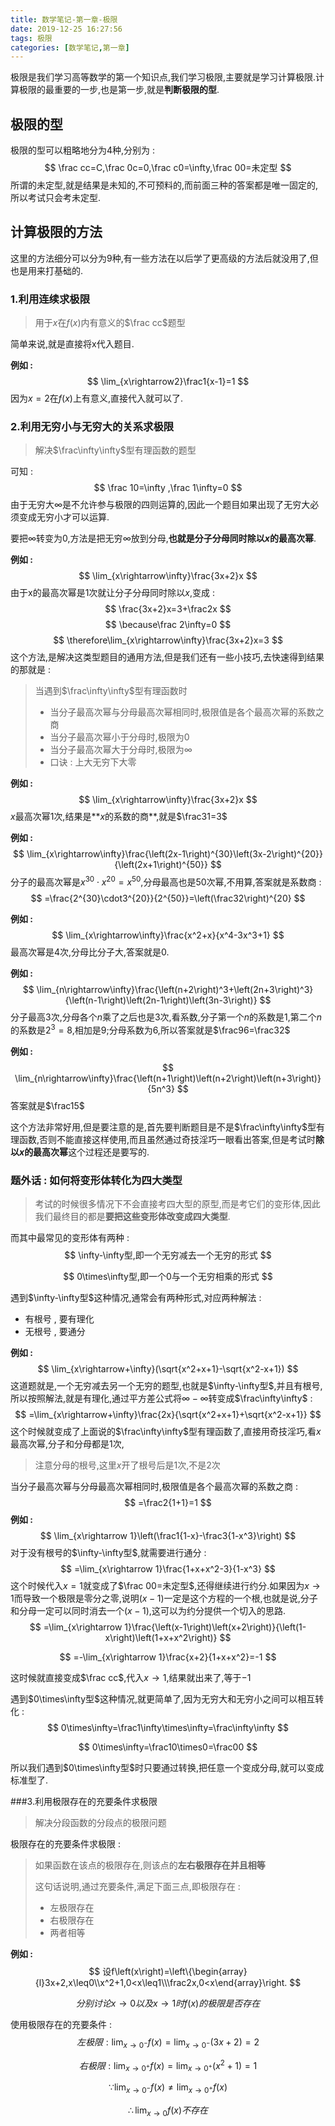 ```yaml
---
title: 数学笔记-第一章-极限
date: 2019-12-25 16:27:56
tags: 极限
categories: [数学笔记,第一章]
---
```


极限是我们学习高等数学的第一个知识点,我们学习极限,主要就是学习计算极限.计算极限的最重要的一步,也是第一步,就是**判断极限的型**.

## 极限的型

极限的型可以粗略地分为4种,分别为 :
$$
\frac cc=C,\frac 0c=0,\frac c0=\infty,\frac 00=未定型
$$
所谓的未定型,就是结果是未知的,不可预料的,而前面三种的答案都是唯一固定的,所以考试只会考未定型.

## 计算极限的方法

这里的方法细分可以分为9种,有一些方法在以后学了更高级的方法后就没用了,但也是用来打基础的.

<!-- more -->

### 1.利用连续求极限

> 用于$x$在$f\left(x\right)$内有意义的$\frac cc$题型

简单来说,就是直接将x代入题目.

**例如 :** 
$$
\lim_{x\rightarrow2}\frac1{x-1}=1
$$
因为$x=2$在$f\left(x\right)$上有意义,直接代入就可以了.

### 2.利用无穷小与无穷大的关系求极限

> 解决$\frac\infty\infty$型有理函数的题型

可知 :
$$
\frac 10=\infty ,\frac 1\infty=0
$$
由于无穷大$\infty$是不允许参与极限的四则运算的,因此一个题目如果出现了无穷大必须变成无穷小才可以运算.

要把$\infty$转变为0,方法是把无穷$\infty$放到分母,**也就是分子分母同时除以$x$的最高次幂**.

**例如 :** 
$$
\lim_{x\rightarrow\infty}\frac{3x+2}x
$$
由于x的最高次幂是1次就让分子分母同时除以$x$,变成 :
$$
\frac{3x+2}x=3+\frac2x
$$
$$
\because\frac 2\infty=0
$$
$$
\therefore\lim_{x\rightarrow\infty}\frac{3x+2}x=3
$$
这个方法,是解决这类型题目的通用方法,但是我们还有一些小技巧,去快速得到结果的那就是 :

> 当遇到$\frac\infty\infty$型有理函数时
>
> - 当分子最高次幂与分母最高次幂相同时,极限值是各个最高次幂的系数之商
> - 当分子最高次幂小于分母时,极限为0
> - 当分子最高次幂大于分母时,极限为$\infty$
> - 口诀 : 上大无穷下大零

**例如 :**
$$
\lim_{x\rightarrow\infty}\frac{3x+2}x
$$
$x$最高次幂1次,结果是**$x$的系数的商**,就是$\frac31=3$

**例如 :**
$$
\lim_{x\rightarrow\infty}\frac{\left(2x-1\right)^{30}\left(3x-2\right)^{20}}{\left(2x+1\right)^{50}}
$$
分子的最高次幂是$x^{30}\cdot x^{20}=x^{50}$,分母最高也是50次幂,不用算,答案就是系数商 :
$$
=\frac{2^{30}\cdot3^{20}}{2^{50}}=\left(\frac32\right)^{20}
$$

**例如 :** 
$$
\lim_{x\rightarrow\infty}\frac{x^2+x}{x^4-3x^3+1}
$$
最高次幂是4次,分母比分子大,答案就是0.

**例如 :**
$$
\lim_{n\rightarrow\infty}\frac{\left(n+2\right)^3+\left(2n+3\right)^3}{\left(n-1\right)\left(2n-1\right)\left(3n-3\right)}
$$
分子最高3次,分母各个$n$乘了之后也是3次,看系数,分子第一个$n$的系数是1,第二个$n$的系数是$2^3=8$,相加是9;分母系数为6,所以答案就是$\frac96=\frac32$

**例如 :**
$$
\lim_{n\rightarrow\infty}\frac{\left(n+1\right)\left(n+2\right)\left(n+3\right)}{5n^3}
$$
答案就是$\frac15$

这个方法非常好用,但是要注意的是,首先要判断题目是不是$\frac\infty\infty$型有理函数,否则不能直接这样使用,而且虽然通过奇技淫巧一眼看出答案,但是考试时**除以$x$的最高次幂**这个过程还是要写的.

### 题外话 : 如何将变形体转化为四大类型

> 考试的时候很多情况下不会直接考四大型的原型,而是考它们的变形体,因此我们最终目的都是**要把这些变形体改变成四大类型**.

而其中最常见的变形体有两种 :
$$
\infty-\infty型,即一个无穷减去一个无穷的形式
$$

$$
0\times\infty型,即一个0与一个无穷相乘的形式
$$

遇到$\infty-\infty型$这种情况,通常会有两种形式,对应两种解法 :

- 有根号 , 要有理化
- 无根号 , 要通分 

**例如 :**
$$
\lim_{x\rightarrow+\infty}(\sqrt{x^2+x+1}-\sqrt{x^2-x+1})
$$
这道题就是,一个无穷减去另一个无穷的题型,也就是$\infty-\infty型$,并且有根号,所以按照解法,就是有理化,通过平方差公式将$\infty-\infty$转变成$\frac\infty\infty$ :
$$
=\lim_{x\rightarrow+\infty}\frac{2x}{\sqrt{x^2+x+1}+\sqrt{x^2-x+1}}
$$
这个时候就变成了上面说的$\frac\infty\infty$型有理函数了,直接用奇技淫巧,看$x$最高次幂,分子和分母都是1次,

> 注意分母的根号,这里$x$开了根号后是1次,不是2次

当分子最高次幂与分母最高次幂相同时,极限值是各个最高次幂的系数之商 :
$$
=\frac2{1+1}=1
$$
**例如 :**
$$
\lim_{x\rightarrow 1}\left(\frac1{1-x}-\frac3{1-x^3}\right)
$$
对于没有根号的$\infty-\infty型$,就需要进行通分 :
$$
=\lim_{x\rightarrow 1}\frac{1+x+x^2-3}{1-x^3}
$$
这个时候代入$x=1$就变成了$\frac 00=未定型$,还得继续进行约分.如果因为$x\rightarrow 1$而导致一个极限是零分之零,说明$\left(x-1\right)$一定是这个方程的一个根,也就是说,分子和分母一定可以同时消去一个$\left(x-1\right)$,这可以为约分提供一个切入的思路.
$$
=\lim_{x\rightarrow 1}\frac{\left(x-1\right)\left(x+2\right)}{\left(1-x\right)\left(1+x+x^2\right)}
$$

$$
=-\lim_{x\rightarrow 1}\frac{x+2}{1+x+x^2}=-1
$$

这时候就直接变成$\frac cc$,代入$x\rightarrow 1$,结果就出来了,等于$-1$

遇到$0\times\infty型$这种情况,就更简单了,因为无穷大和无穷小之间可以相互转化 :
$$
0\times\infty=\frac1\infty\times\infty=\frac\infty\infty
$$

$$
0\times\infty=\frac10\times0=\frac00
$$

所以我们遇到$0\times\infty型$时只要通过转换,把任意一个变成分母,就可以变成标准型了.

###3.利用极限存在的充要条件求极限

> 解决分段函数的分段点的极限问题

极限存在的充要条件求极限 : 

> 如果函数在该点的极限存在,则该点的**左右极限存在并且相等**
>
> 这句话说明,通过充要条件,满足下面三点,即极限存在 :
>
> - 左极限存在
> - 右极限存在
> - 两者相等

**例如 :**
$$
设f\left(x\right)=\left\{\begin{array}{l}3x+2,x\leq0\\x^2+1,0<x\leq1\\\frac2x,0<x\end{array}\right.
$$

$$
分别讨论x\rightarrow 0以及x\rightarrow 1时f(x)的极限是否存在
$$

使用极限存在的充要条件 :
$$
左极限 :\lim_{x\rightarrow0^-}f\left(x\right)=\lim_{x\rightarrow0^-}\left(3x+2\right)=2
$$

$$
右极限 :\lim_{x\rightarrow0^+}f\left(x\right)=\lim_{x\rightarrow0^+}\left(x^2+1\right)=1
$$

$$
\because\lim_{x\rightarrow0^-}f\left(x\right)\neq\lim_{x\rightarrow0^+}f\left(x\right)
$$

$$
\therefore\lim_{x\rightarrow0}f\left(x\right)不存在
$$

